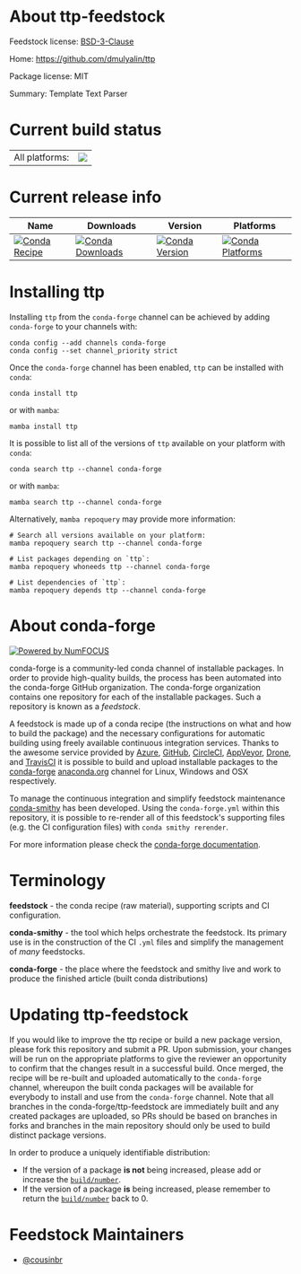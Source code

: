About ttp-feedstock
===================

Feedstock license: [BSD-3-Clause](https://github.com/conda-forge/ttp-feedstock/blob/main/LICENSE.txt)

Home: https://github.com/dmulyalin/ttp

Package license: MIT

Summary: Template Text Parser

Current build status
====================


<table><tr><td>All platforms:</td>
    <td>
      <a href="https://dev.azure.com/conda-forge/feedstock-builds/_build/latest?definitionId=21894&branchName=main">
        <img src="https://dev.azure.com/conda-forge/feedstock-builds/_apis/build/status/ttp-feedstock?branchName=main">
      </a>
    </td>
  </tr>
</table>

Current release info
====================

| Name | Downloads | Version | Platforms |
| --- | --- | --- | --- |
| [![Conda Recipe](https://img.shields.io/badge/recipe-ttp-green.svg)](https://anaconda.org/conda-forge/ttp) | [![Conda Downloads](https://img.shields.io/conda/dn/conda-forge/ttp.svg)](https://anaconda.org/conda-forge/ttp) | [![Conda Version](https://img.shields.io/conda/vn/conda-forge/ttp.svg)](https://anaconda.org/conda-forge/ttp) | [![Conda Platforms](https://img.shields.io/conda/pn/conda-forge/ttp.svg)](https://anaconda.org/conda-forge/ttp) |

Installing ttp
==============

Installing `ttp` from the `conda-forge` channel can be achieved by adding `conda-forge` to your channels with:

```
conda config --add channels conda-forge
conda config --set channel_priority strict
```

Once the `conda-forge` channel has been enabled, `ttp` can be installed with `conda`:

```
conda install ttp
```

or with `mamba`:

```
mamba install ttp
```

It is possible to list all of the versions of `ttp` available on your platform with `conda`:

```
conda search ttp --channel conda-forge
```

or with `mamba`:

```
mamba search ttp --channel conda-forge
```

Alternatively, `mamba repoquery` may provide more information:

```
# Search all versions available on your platform:
mamba repoquery search ttp --channel conda-forge

# List packages depending on `ttp`:
mamba repoquery whoneeds ttp --channel conda-forge

# List dependencies of `ttp`:
mamba repoquery depends ttp --channel conda-forge
```


About conda-forge
=================

[![Powered by
NumFOCUS](https://img.shields.io/badge/powered%20by-NumFOCUS-orange.svg?style=flat&colorA=E1523D&colorB=007D8A)](https://numfocus.org)

conda-forge is a community-led conda channel of installable packages.
In order to provide high-quality builds, the process has been automated into the
conda-forge GitHub organization. The conda-forge organization contains one repository
for each of the installable packages. Such a repository is known as a *feedstock*.

A feedstock is made up of a conda recipe (the instructions on what and how to build
the package) and the necessary configurations for automatic building using freely
available continuous integration services. Thanks to the awesome service provided by
[Azure](https://azure.microsoft.com/en-us/services/devops/), [GitHub](https://github.com/),
[CircleCI](https://circleci.com/), [AppVeyor](https://www.appveyor.com/),
[Drone](https://cloud.drone.io/welcome), and [TravisCI](https://travis-ci.com/)
it is possible to build and upload installable packages to the
[conda-forge](https://anaconda.org/conda-forge) [anaconda.org](https://anaconda.org/)
channel for Linux, Windows and OSX respectively.

To manage the continuous integration and simplify feedstock maintenance
[conda-smithy](https://github.com/conda-forge/conda-smithy) has been developed.
Using the ``conda-forge.yml`` within this repository, it is possible to re-render all of
this feedstock's supporting files (e.g. the CI configuration files) with ``conda smithy rerender``.

For more information please check the [conda-forge documentation](https://conda-forge.org/docs/).

Terminology
===========

**feedstock** - the conda recipe (raw material), supporting scripts and CI configuration.

**conda-smithy** - the tool which helps orchestrate the feedstock.
                   Its primary use is in the construction of the CI ``.yml`` files
                   and simplify the management of *many* feedstocks.

**conda-forge** - the place where the feedstock and smithy live and work to
                  produce the finished article (built conda distributions)


Updating ttp-feedstock
======================

If you would like to improve the ttp recipe or build a new
package version, please fork this repository and submit a PR. Upon submission,
your changes will be run on the appropriate platforms to give the reviewer an
opportunity to confirm that the changes result in a successful build. Once
merged, the recipe will be re-built and uploaded automatically to the
`conda-forge` channel, whereupon the built conda packages will be available for
everybody to install and use from the `conda-forge` channel.
Note that all branches in the conda-forge/ttp-feedstock are
immediately built and any created packages are uploaded, so PRs should be based
on branches in forks and branches in the main repository should only be used to
build distinct package versions.

In order to produce a uniquely identifiable distribution:
 * If the version of a package **is not** being increased, please add or increase
   the [``build/number``](https://docs.conda.io/projects/conda-build/en/latest/resources/define-metadata.html#build-number-and-string).
 * If the version of a package **is** being increased, please remember to return
   the [``build/number``](https://docs.conda.io/projects/conda-build/en/latest/resources/define-metadata.html#build-number-and-string)
   back to 0.

Feedstock Maintainers
=====================

* [@cousinbr](https://github.com/cousinbr/)

